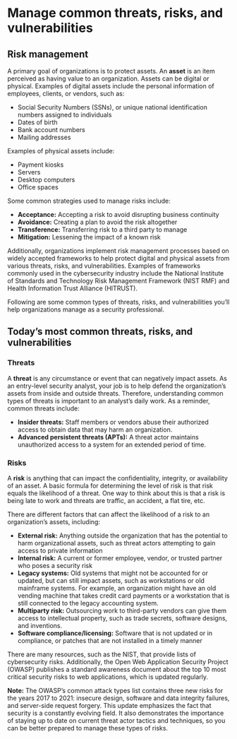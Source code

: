 # Manage common threats, risks, and vulnerabilities
## **Risk management**
A primary goal of organizations is to protect assets. An **asset** is an item perceived as having value to an organization. Assets can be digital or physical. Examples of digital assets include the personal information of employees, clients, or vendors, such as:
- Social Security Numbers (SSNs), or unique national identification numbers assigned to individuals
- Dates of birth
- Bank account numbers
- Mailing addresses

Examples of physical assets include:
- Payment kiosks
- Servers
- Desktop computers
- Office spaces

Some common strategies used to manage risks include:
- **Acceptance:** Accepting a risk to avoid disrupting business continuity
- **Avoidance:** Creating a plan to avoid the risk altogether
- **Transference:** Transferring risk to a third party to manage
- **Mitigation:** Lessening the impact of a known risk

Additionally, organizations implement risk management processes based on widely accepted frameworks to help protect digital and physical assets from various threats, risks, and vulnerabilities. Examples of frameworks commonly used in the cybersecurity industry include the National Institute of Standards and Technology Risk Management Framework (NIST RMF) and Health Information Trust Alliance (HITRUST).

Following are some common types of threats, risks, and vulnerabilities you’ll help organizations manage as a security professional.

## **Today’s most common threats, risks, and vulnerabilities**
### **Threats**
A **threat** is any circumstance or event that can negatively impact assets. As an entry-level security analyst, your job is to help defend the organization’s assets from inside and outside threats. Therefore, understanding common types of threats is important to an analyst’s daily work. As a reminder, common threats include:
- **Insider threats:** Staff members or vendors abuse their authorized access to obtain data that may harm an organization.
- **Advanced persistent threats (APTs):** A threat actor maintains unauthorized access to a system for an extended period of time.

### **Risks**
A **risk** is anything that can impact the confidentiality, integrity, or availability of an asset. A basic formula for determining the level of risk is that risk equals the likelihood of a threat. One way to think about this is that a risk is being late to work and threats are traffic, an accident, a flat tire, etc. 

There are different factors that can affect the likelihood of a risk to an organization’s assets, including:
- **External risk:** Anything outside the organization that has the potential to harm organizational assets, such as threat actors attempting to gain access to private information
- **Internal risk:** A current or former employee, vendor, or trusted partner who poses a security risk
- **Legacy systems:** Old systems that might not be accounted for or updated, but can still impact assets, such as workstations or old mainframe systems. For example, an organization might have an old vending machine that takes credit card payments or a workstation that is still connected to the legacy accounting system.
- **Multiparty risk:** Outsourcing work to third-party vendors can give them access to intellectual property, such as trade secrets, software designs, and inventions.
- **Software compliance/licensing:** Software that is not updated or in compliance, or patches that are not installed in a timely manner

There are many resources, such as the NIST, that provide lists of cybersecurity risks. Additionally, the Open Web Application Security Project (OWASP) publishes a standard awareness document about the top 10 most critical security risks
 to web applications, which is updated regularly. 

**Note:** The OWASP’s common attack types list contains three new risks for the years 2017 to 2021: insecure design, software and data integrity failures, and server-side request forgery. This update emphasizes the fact that security is a constantly evolving field. It also demonstrates the importance of staying up to date on current threat actor tactics and techniques, so you can be better prepared to manage these types of risks.
